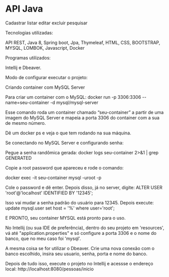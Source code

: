 # API Java
Cadastrar listar editar excluir pesquisar

Tecnologias utilizadas:

API REST, 
Java 8, 
Spring boot, 
Jpa, 
Thymeleaf, 
HTML, 
CSS, 
BOOTSTRAP, 
MYSQL, 
LOMBOK, 
Javascript, 
Docker

Programas utilizados:

Intellij e Dbeaver.


Modo de configurar executar o projeto:

Criando container com MySQL Server

Para criar um container com o MySQL:
docker run -p 3306:3306 --name=seu-container -d mysql/mysql-server

Esse comando roda um container chamado “seu-container” a partir de uma imagem
do MySQL Server e mapeia a porta 3306 do container com a sua de mesmo número.

Dê um docker ps e veja o que tem rodando na sua máquina.

Se conectando no MySQL Server e configurando senha:

Pegue a senha randômica gerada:
docker logs seu-container 2>&1 | grep GENERATED

Copie a root password que apareceu e rode o comando:

docker exec -it seu-container mysql -uroot -p

Cole o password e dê enter. Depois disso, já no server, digite:
ALTER USER 'root'@'localhost' IDENTIFIED BY '12345';

Isso vai mudar a senha padrão do usuário para 12345. Depois execute:
update mysql.user set host = '%' where user='root';

E PRONTO, seu container MYSQL está pronto para o uso.


No Intellij (ou sua IDE de preferência), dentro do seu projeto em 'resources',
vá até "application.properties" e só configure a porta 3306 e o nome do banco, que no meu caso foi 'mysql'.

A mesma coisa se for utilizar o Dbeaver. Crie uma nova conexão com o banco escolhido, insira seu usuario, senha, porta e nome do banco.

Depois de tudo isso, execute o projeto no Intellij e acessse o endereço local: http://localhost:8080/pessoas/inicio

